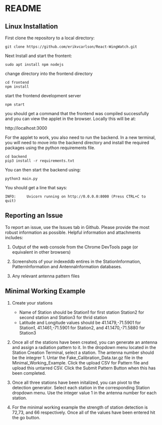# README

## Linux Installation
First clone the repository to a local directory:

```shell
git clone https://github.com/erikvcarlson/React-WingWatch.git
```

Next Install and start the frontent:

```shell
sudo apt install npm nodejs
```

change directory into the frontend directory

```shell
cd frontend
npm install 
```

start the frontend development server

```shell
npm start 
```

you should get a command that the frontend was compiled successfully and you can view the applet in the browser. Locally this will be at:

http://localhost:3000

For the applet to work, you also need to run the backend. In a new terminal, you will need to move into the backend directory and install the required packages using the python requirements file. 

```shell
cd backend
pip3 install -r requirements.txt
```

You can then start the backend using: 

```shell
python3 main.py
```

You should get a line that says: 

```shell
INFO:     Uvicorn running on http://0.0.0.0:8000 (Press CTRL+C to quit)
```
## Reporting an Issue
To report an issue, use the Issues tab in Github. Please provide the most robust information as possible. Helpful information and attachments includes: 

1) Output of the web console from the Chrome DevTools page (or equivalent in other browsers)

2) Screenshots of your indexeddb entires in the StationInformation, PatternInformation and AntennaInformation databases.

3) Any relevant antenna pattern files

## Minimal Working Example
1) Create your stations
    - Name of Station should be Station1 for first station Station2 for second station and Station3 for thrid station
    - Latitude and Longitude values should be 41.1479,-71.5901 for Station1, 41.1461,-71.5901 for Station2, and 41.1470,-71.5880 for Station3

2) Once all of the stations have been created, you can generate an antenna and assign a radiation pattern to it. In the dropdown menu located in the Station Creation Terminal, select a station. The antenna number should be the integrer 1. Untar the Fake_Calibration_Data.tar.gz file in the Minimal_Working_Example. Click the upload CSV for Pattern file and upload this untarred CSV. Click the Submit Pattern Button when this has been completed. 

3) Once all three stations have been initalized, you can pivot to the detection generator. Select each station in the corresponding Station dropdown menu. Use the integer value 1 in the antenna number for each station. 

4) For the minimal working example the strength of station detection is 72,73, and 66 respectively. Once all of the values have been entered hit the go button.